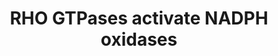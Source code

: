 ---
annotations:
- id: PW:0000003
  parent: signaling pathway
  type: Pathway Ontology
  value: signaling pathway
authors:
- ReactomeTeam
- Egonw
- Eweitz
description: NADPH oxidases (NOX) are membrane-associated enzymatic complexes that
  use NADPH as an electon donor to reduce oxygen and produce superoxide (O2-) that
  serves as a secondary messenger (Brown and Griendling 2009).<p>NOX2 complex consists
  of CYBB (NOX2), CYBA (p22phox), NCF1 (p47phox), NCF2 (p67phox) and NCF4 (p40ohox).
  RAC1:GTP binds NOX2 complex in response to VEGF signaling by directly interracting
  with CYBB and NCF2, leading to enhancement of VEGF-signaling through VEGF receptor
  VEGFR2, which plays a role in angiogenesis (Ushio-Fukai et al. 2002, Bedard and
  Krause 2007). RAC2:GTP can also activate the NOX2 complex by binding to CYBB and
  NCF2, leading to production of superoxide in phagosomes of neutrophils which is
  necessary fo the microbicidal activity of neutrophils (Knaus et al. 1991, Roberts
  et al. 1999, Kim and Dinauer 2001, Jyoti et al. 2014).<p>NOX1 complex (composed
  of NOX1, NOXA1, NOXO1 and CYBA) and NOX3 complex (composed of NOX3, CYBA, NCF1 amd
  NCF2 or NOXA1) can also be activated by binding to RAC1:GTP to produce superoxide
  (Cheng et al. 2006, Miyano et al. 2006, Ueyama et al. 2006).  View original pathway
  at [http://www.reactome.org/PathwayBrowser/#DIAGRAM=5668599 Reactome].
last-edited: 2021-05-09
organisms:
- Homo sapiens
redirect_from:
- /index.php/Pathway:WP3396
- /instance/WP3396
revision: null
schema-jsonld:
- '@context': https://schema.org/
  '@id': https://wikipathways.github.io/pathways/WP3396.html
  '@type': Dataset
  creator:
    '@type': Organization
    name: WikiPathways
  description: NADPH oxidases (NOX) are membrane-associated enzymatic complexes that
    use NADPH as an electon donor to reduce oxygen and produce superoxide (O2-) that
    serves as a secondary messenger (Brown and Griendling 2009).<p>NOX2 complex consists
    of CYBB (NOX2), CYBA (p22phox), NCF1 (p47phox), NCF2 (p67phox) and NCF4 (p40ohox).
    RAC1:GTP binds NOX2 complex in response to VEGF signaling by directly interracting
    with CYBB and NCF2, leading to enhancement of VEGF-signaling through VEGF receptor
    VEGFR2, which plays a role in angiogenesis (Ushio-Fukai et al. 2002, Bedard and
    Krause 2007). RAC2:GTP can also activate the NOX2 complex by binding to CYBB and
    NCF2, leading to production of superoxide in phagosomes of neutrophils which is
    necessary fo the microbicidal activity of neutrophils (Knaus et al. 1991, Roberts
    et al. 1999, Kim and Dinauer 2001, Jyoti et al. 2014).<p>NOX1 complex (composed
    of NOX1, NOXA1, NOXO1 and CYBA) and NOX3 complex (composed of NOX3, CYBA, NCF1
    amd NCF2 or NOXA1) can also be activated by binding to RAC1:GTP to produce superoxide
    (Cheng et al. 2006, Miyano et al. 2006, Ueyama et al. 2006).  View original pathway
    at [http://www.reactome.org/PathwayBrowser/#DIAGRAM=5668599 Reactome].
  keywords:
  - '& presentation'
  - 'AA '
  - ADP
  - ATP
  - 'CYBA '
  - 'CYBB '
  - 'Ca2+ '
  - Class I MHC mediated
  - 'FAD '
  - 'GTP '
  - H+
  - NADP+
  - NADPH
  - 'NCF1 '
  - NCF1:NCF2:NCF4
  - 'NCF2 '
  - 'NCF4 '
  - NOX1
  - 'NOX1 '
  - NOX1 Complex
  - NOX2
  - NOX2 complex
  - NOX3
  - 'NOX3 '
  - NOX3 Complex
  - 'NOXA1 '
  - 'NOXO1 '
  - O2
  - O2.-
  - PI
  - PI3P
  - 'PIK3C3 '
  - PIK3C3:PIK3R4
  - 'PIK3R4 '
  - PIN1
  - 'PIN1 '
  - PIN1:p-S-345-NCF1:NCF2:NCF4
  - PIN1:p-S-6S-NCF1:NCF2:NCF4
  - 'RAC1 '
  - RAC1:GTP
  - 'RAC2 '
  - RAC2:GTP
  - ROS and RNS
  - 'S100A8 '
  - S100A8:S100A9:AA:Ca2+
  - 'S100A9 '
  - Signaling by VEGF
  - alpha/beta
  - antigen processing
  - complex:RAC1:GTP
  - complex:RAC2:GTP
  - complex:S100A8:S100A9:Ca2+
  - 'heme '
  - 'p-6S-NCF1 '
  - p-PKCA,p-PKCB,p-PKCZ,p-PKCD
  - p-S-345-NCF1:NCF2:NCF4
  - 'p-S345-NCF1 '
  - p-T,Y MAPK dimers
  - 'p-T154,S315-NCF4 '
  - 'p-T180,Y182-MAPK11 '
  - 'p-T180,Y182-MAPK14 '
  - 'p-T185,Y187-MAPK1 '
  - 'p-T202,Y204-MAPK3 '
  - 'p-T233-NCF2 '
  - 'p-T410-PRKCZ '
  - 'p-T497-PRKCA '
  - 'p-T500-PRKCB '
  - 'p-T507-PRKCD '
  - p-p38 MAPK
  - phagocytes
  - production in
  license: CC0
  name: RHO GTPases activate NADPH oxidases
seo: CreativeWork
title: RHO GTPases activate NADPH oxidases
wpid: WP3396
---